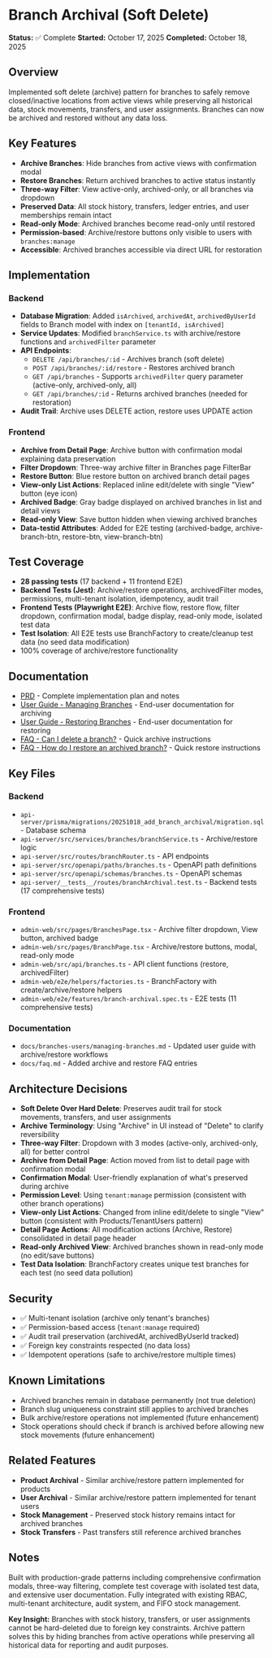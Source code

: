 # Branch Archival (Soft Delete)

**Status:** ✅ Complete
**Started:** October 17, 2025
**Completed:** October 18, 2025

## Overview
Implemented soft delete (archive) pattern for branches to safely remove closed/inactive locations from active views while preserving all historical data, stock movements, transfers, and user assignments. Branches can now be archived and restored without any data loss.

## Key Features
- **Archive Branches**: Hide branches from active views with confirmation modal
- **Restore Branches**: Return archived branches to active status instantly
- **Three-way Filter**: View active-only, archived-only, or all branches via dropdown
- **Preserved Data**: All stock history, transfers, ledger entries, and user memberships remain intact
- **Read-only Mode**: Archived branches become read-only until restored
- **Permission-based**: Archive/restore buttons only visible to users with `branches:manage`
- **Accessible**: Archived branches accessible via direct URL for restoration

## Implementation

### Backend
- **Database Migration**: Added `isArchived`, `archivedAt`, `archivedByUserId` fields to Branch model with index on `[tenantId, isArchived]`
- **Service Updates**: Modified `branchService.ts` with archive/restore functions and `archivedFilter` parameter
- **API Endpoints**:
  - `DELETE /api/branches/:id` - Archives branch (soft delete)
  - `POST /api/branches/:id/restore` - Restores archived branch
  - `GET /api/branches` - Supports `archivedFilter` query parameter (active-only, archived-only, all)
  - `GET /api/branches/:id` - Returns archived branches (needed for restoration)
- **Audit Trail**: Archive uses DELETE action, restore uses UPDATE action

### Frontend
- **Archive from Detail Page**: Archive button with confirmation modal explaining data preservation
- **Filter Dropdown**: Three-way archive filter in Branches page FilterBar
- **Restore Button**: Blue restore button on archived branch detail pages
- **View-only List Actions**: Replaced inline edit/delete with single "View" button (eye icon)
- **Archived Badge**: Gray badge displayed on archived branches in list and detail views
- **Read-only View**: Save button hidden when viewing archived branches
- **Data-testid Attributes**: Added for E2E testing (archived-badge, archive-branch-btn, restore-btn, view-branch-btn)

## Test Coverage
- **28 passing tests** (17 backend + 11 frontend E2E)
- **Backend Tests (Jest)**: Archive/restore operations, archivedFilter modes, permissions, multi-tenant isolation, idempotency, audit trail
- **Frontend Tests (Playwright E2E)**: Archive flow, restore flow, filter dropdown, confirmation modal, badge display, read-only mode, isolated test data
- **Test Isolation**: All E2E tests use BranchFactory to create/cleanup test data (no seed data modification)
- 100% coverage of archive/restore functionality

## Documentation
- [PRD](./prd.md) - Complete implementation plan and notes
- [User Guide - Managing Branches](../../../docs/branches-users/managing-branches.md#archiving-a-branch) - End-user documentation for archiving
- [User Guide - Restoring Branches](../../../docs/branches-users/managing-branches.md#restoring-an-archived-branch) - End-user documentation for restoring
- [FAQ - Can I delete a branch?](../../../docs/faq.md) - Quick archive instructions
- [FAQ - How do I restore an archived branch?](../../../docs/faq.md) - Quick restore instructions

## Key Files

### Backend
- `api-server/prisma/migrations/20251018_add_branch_archival/migration.sql` - Database schema
- `api-server/src/services/branches/branchService.ts` - Archive/restore logic
- `api-server/src/routes/branchRouter.ts` - API endpoints
- `api-server/src/openapi/paths/branches.ts` - OpenAPI path definitions
- `api-server/src/openapi/schemas/branches.ts` - OpenAPI schemas
- `api-server/__tests__/routes/branchArchival.test.ts` - Backend tests (17 comprehensive tests)

### Frontend
- `admin-web/src/pages/BranchesPage.tsx` - Archive filter dropdown, View button, archived badge
- `admin-web/src/pages/BranchPage.tsx` - Archive/restore buttons, modal, read-only mode
- `admin-web/src/api/branches.ts` - API client functions (restore, archivedFilter)
- `admin-web/e2e/helpers/factories.ts` - BranchFactory with create/archive/restore helpers
- `admin-web/e2e/features/branch-archival.spec.ts` - E2E tests (11 comprehensive tests)

### Documentation
- `docs/branches-users/managing-branches.md` - Updated user guide with archive/restore workflows
- `docs/faq.md` - Added archive and restore FAQ entries

## Architecture Decisions
- **Soft Delete Over Hard Delete**: Preserves audit trail for stock movements, transfers, and user assignments
- **Archive Terminology**: Using "Archive" in UI instead of "Delete" to clarify reversibility
- **Three-way Filter**: Dropdown with 3 modes (active-only, archived-only, all) for better control
- **Archive from Detail Page**: Action moved from list to detail page with confirmation modal
- **Confirmation Modal**: User-friendly explanation of what's preserved during archive
- **Permission Level**: Using `tenant:manage` permission (consistent with other branch operations)
- **View-only List Actions**: Changed from inline edit/delete to single "View" button (consistent with Products/TenantUsers pattern)
- **Detail Page Actions**: All modification actions (Archive, Restore) consolidated in detail page header
- **Read-only Archived View**: Archived branches shown in read-only mode (no edit/save buttons)
- **Test Data Isolation**: BranchFactory creates unique test branches for each test (no seed data pollution)

## Security
- ✅ Multi-tenant isolation (archive only tenant's branches)
- ✅ Permission-based access (`tenant:manage` required)
- ✅ Audit trail preservation (archivedAt, archivedByUserId tracked)
- ✅ Foreign key constraints respected (no data loss)
- ✅ Idempotent operations (safe to archive/restore multiple times)

## Known Limitations
- Archived branches remain in database permanently (not true deletion)
- Branch slug uniqueness constraint still applies to archived branches
- Bulk archive/restore operations not implemented (future enhancement)
- Stock operations should check if branch is archived before allowing new stock movements (future enhancement)

## Related Features
- **Product Archival** - Similar archive/restore pattern implemented for products
- **User Archival** - Similar archive/restore pattern implemented for tenant users
- **Stock Management** - Preserved stock history remains intact for archived branches
- **Stock Transfers** - Past transfers still reference archived branches

## Notes
Built with production-grade patterns including comprehensive confirmation modals, three-way filtering, complete test coverage with isolated test data, and extensive user documentation. Fully integrated with existing RBAC, multi-tenant architecture, audit system, and FIFO stock management.

**Key Insight:** Branches with stock history, transfers, or user assignments cannot be hard-deleted due to foreign key constraints. Archive pattern solves this by hiding branches from active operations while preserving all historical data for reporting and audit purposes.
